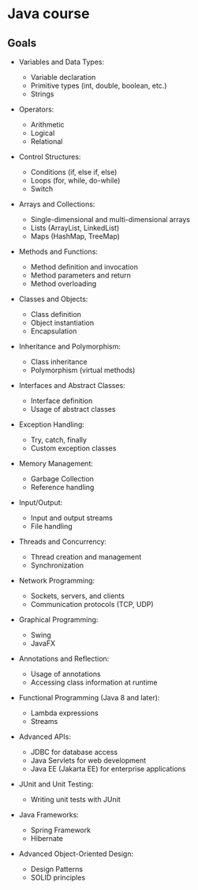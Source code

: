 # Java course

## Goals

* Variables and Data Types:
    * Variable declaration
    * Primitive types (int, double, boolean, etc.)
    * Strings

* Operators:
    * Arithmetic
    * Logical
    * Relational

* Control Structures:
    * Conditions (if, else if, else)
    * Loops (for, while, do-while)
    * Switch

* Arrays and Collections:
    * Single-dimensional and multi-dimensional arrays
    * Lists (ArrayList, LinkedList)
    * Maps (HashMap, TreeMap)

* Methods and Functions:
    * Method definition and invocation
    * Method parameters and return
    * Method overloading

* Classes and Objects:
    * Class definition
    * Object instantiation
    * Encapsulation

* Inheritance and Polymorphism:
    * Class inheritance
    * Polymorphism (virtual methods)

* Interfaces and Abstract Classes:
    * Interface definition
    * Usage of abstract classes

* Exception Handling:
    * Try, catch, finally
    * Custom exception classes

* Memory Management:
    * Garbage Collection
    * Reference handling

* Input/Output:
    * Input and output streams
    * File handling

* Threads and Concurrency:
    * Thread creation and management
    * Synchronization

* Network Programming:
    * Sockets, servers, and clients
    * Communication protocols (TCP, UDP)

* Graphical Programming:
    * Swing
    * JavaFX

* Annotations and Reflection:
    * Usage of annotations
    * Accessing class information at runtime

* Functional Programming (Java 8 and later):
    * Lambda expressions
    * Streams

* Advanced APIs:
    * JDBC for database access
    * Java Servlets for web development
    * Java EE (Jakarta EE) for enterprise applications

* JUnit and Unit Testing:
    * Writing unit tests with JUnit

* Java Frameworks:
    * Spring Framework
    * Hibernate

* Advanced Object-Oriented Design:
    * Design Patterns
    * SOLID principles
